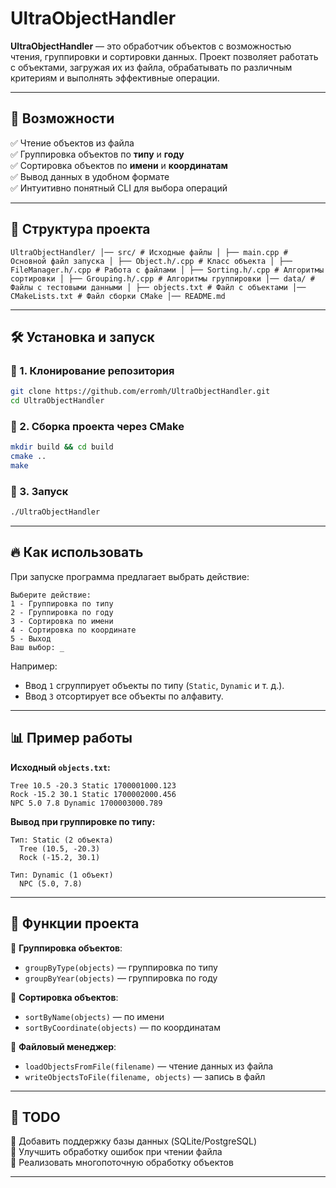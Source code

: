 # UltraObjectHandler

**UltraObjectHandler** — это обработчик объектов с возможностью чтения, группировки и сортировки данных. Проект позволяет работать с объектами, загружая их из файла, обрабатывать по различным критериям и выполнять эффективные операции.

---

## 🚀 Возможности

✅ Чтение объектов из файла  
✅ Группировка объектов по **типу** и **году**  
✅ Сортировка объектов по **имени** и **координатам**  
✅ Вывод данных в удобном формате  
✅ Интуитивно понятный CLI для выбора операций  

---

## 📂 Структура проекта

```
UltraObjectHandler/ │── src/ # Исходные файлы │ ├── main.cpp # Основной файл запуска │ ├── Object.h/.cpp # Класс объекта │ ├── FileManager.h/.cpp # Работа с файлами │ ├── Sorting.h/.cpp # Алгоритмы сортировки │ ├── Grouping.h/.cpp # Алгоритмы группировки │── data/ # Файлы с тестовыми данными │ ├── objects.txt # Файл с объектами │── CMakeLists.txt # Файл сборки CMake │── README.md
```

---

## 🛠️ Установка и запуск

### 🔹 1. Клонирование репозитория
```sh
git clone https://github.com/erromh/UltraObjectHandler.git
cd UltraObjectHandler
```

### 🔹 2. Сборка проекта через CMake
```sh
mkdir build && cd build
cmake ..
make
```

### 🔹 3. Запуск
```sh
./UltraObjectHandler
```

---

## 🔥 Как использовать

При запуске программа предлагает выбрать действие:

```
Выберите действие:
1 - Группировка по типу
2 - Группировка по году
3 - Сортировка по имени
4 - Сортировка по координате
5 - Выход
Ваш выбор: _
```

Например:
- Ввод `1` сгруппирует объекты по типу (`Static`, `Dynamic` и т. д.).
- Ввод `3` отсортирует все объекты по алфавиту.

---

## 📊 Пример работы

**Исходный `objects.txt`:**
```
Tree 10.5 -20.3 Static 1700001000.123
Rock -15.2 30.1 Static 1700002000.456
NPC 5.0 7.8 Dynamic 1700003000.789
```

**Вывод при группировке по типу:**
```
Тип: Static (2 объекта)
  Tree (10.5, -20.3)
  Rock (-15.2, 30.1)

Тип: Dynamic (1 объект)
  NPC (5.0, 7.8)
```

---

## 🚀 Функции проекта

🔹 **Группировка объектов**:
- `groupByType(objects)` — группировка по типу
- `groupByYear(objects)` — группировка по году

🔹 **Сортировка объектов**:
- `sortByName(objects)` — по имени
- `sortByCoordinate(objects)` — по координатам

🔹 **Файловый менеджер**:
- `loadObjectsFromFile(filename)` — чтение данных из файла
- `writeObjectsToFile(filename, objects)` — запись в файл

---

## 📌 TODO
🔹 Добавить поддержку базы данных (SQLite/PostgreSQL)  
🔹 Улучшить обработку ошибок при чтении файла  
🔹 Реализовать многопоточную обработку объектов  

---
